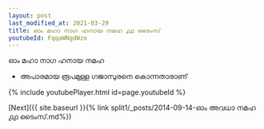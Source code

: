 ```yaml
---
layout: post
last_modified_at: 2021-03-29
title: ഓം മഹാ നാഗ ഹനായ നമഹ ൧൧ ടൈംസ്
youtubeId: FqqaWNgdWzo
---
```

 
 
 ഓം മഹാ നാഗ ഹനായ നമഹ 
 
 -  അപാരമായ രൂപമുള്ള ഗജാസുരനെ കൊന്നതാരാണ് 
 
  
 
  
 
 
 
 
 
 


{% include youtubePlayer.html id=page.youtubeId %}
 
[Next]({{ site.baseurl }}{% link  split1/_posts/2014-09-14-ഓം അവധാ നമഹ ൧൧ ടൈംസ്.md%})
 
